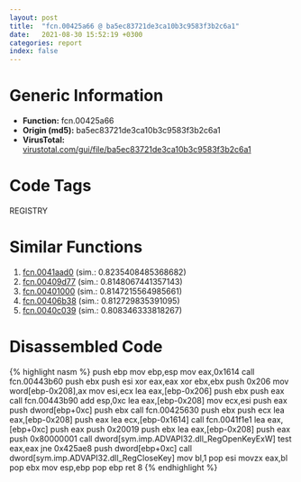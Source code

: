 ```yaml
---
layout: post
title:  "fcn.00425a66 @ ba5ec83721de3ca10b3c9583f3b2c6a1"
date:   2021-08-30 15:52:19 +0300
categories: report
index: false
---
```


# Generic Information
- **Function:** fcn.00425a66
- **Origin (md5):** ba5ec83721de3ca10b3c9583f3b2c6a1
- **VirusTotal:** [virustotal.com/gui/file/ba5ec83721de3ca10b3c9583f3b2c6a1][virustotal_ref]

# Code Tags
<span class="tag" id="REGISTRY">REGISTRY</span>


# Similar Functions

1. [fcn.0041aad0][similar_1_ref] (sim.: 0.8235408485368682)
2. [fcn.00409d77][similar_2_ref] (sim.: 0.8148067441357143)
3. [fcn.00401000][similar_3_ref] (sim.: 0.8147215564985661)
4. [fcn.00406b38][similar_4_ref] (sim.: 0.812729835391095)
5. [fcn.0040c039][similar_5_ref] (sim.: 0.808346333818267)


# Disassembled Code

{% highlight nasm %}
push ebp
mov ebp,esp
mov eax,0x1614
call fcn.00443b60
push ebx
push esi
xor eax,eax
xor ebx,ebx
push 0x206
mov word[ebp-0x208],ax
mov esi,ecx
lea eax,[ebp-0x206]
push ebx
push eax
call fcn.00443b90
add esp,0xc
lea eax,[ebp-0x208]
mov ecx,esi
push eax
push dword[ebp+0xc]
push ebx
call fcn.00425630
push ebx
push ecx
lea eax,[ebp-0x208]
push eax
lea ecx,[ebp-0x1614]
call fcn.0041f1e1
lea eax,[ebp+0xc]
push eax
push 0x20019
push ebx
lea eax,[ebp-0x208]
push eax
push 0x80000001
call dword[sym.imp.ADVAPI32.dll_RegOpenKeyExW]
test eax,eax
jne 0x425ae8
push dword[ebp+0xc]
call dword[sym.imp.ADVAPI32.dll_RegCloseKey]
mov bl,1
pop esi
movzx eax,bl
pop ebx
mov esp,ebp
pop ebp
ret 8
{% endhighlight %}


[similar_1_ref]: /report/fcn.0041aad0@ba5ec83721de3ca10b3c9583f3b2c6a1
[similar_2_ref]: /report/fcn.00409d77@4bd33f73402d0d03c0318f793884eb34
[similar_3_ref]: /report/fcn.00401000@69b3c79878674ea715338a112bb5caa6
[similar_4_ref]: /report/fcn.00406b38@73677cb40830e94fbfb5483ff33e40b9
[similar_5_ref]: /report/fcn.0040c039@4c2db4ba96e80258daff665d7d7a016a
[virustotal_ref]: https://www.virustotal.com/gui/file/ba5ec83721de3ca10b3c9583f3b2c6a1